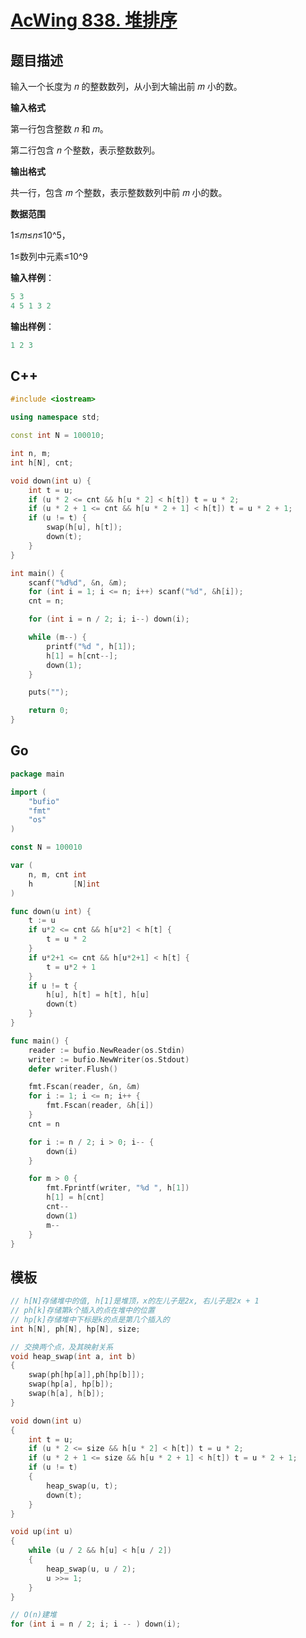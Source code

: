 # [AcWing 838. 堆排序](https://www.acwing.com/problem/content/840/)

## 题目描述

输入一个长度为 𝑛 的整数数列，从小到大输出前 𝑚 小的数。

**输入格式**

第一行包含整数 𝑛 和 𝑚。

第二行包含 𝑛 个整数，表示整数数列。

**输出格式**

共一行，包含 𝑚 个整数，表示整数数列中前 𝑚 小的数。

**数据范围**

1≤𝑚≤𝑛≤10^5，

1≤数列中元素≤10^9

**输入样例**：

```cpp
5 3
4 5 1 3 2
```

**输出样例**：

```cpp
1 2 3
```

## C++

```cpp
#include <iostream>

using namespace std;

const int N = 100010;

int n, m;
int h[N], cnt;

void down(int u) {
    int t = u;
    if (u * 2 <= cnt && h[u * 2] < h[t]) t = u * 2;
    if (u * 2 + 1 <= cnt && h[u * 2 + 1] < h[t]) t = u * 2 + 1;
    if (u != t) {
        swap(h[u], h[t]);
        down(t);
    }
}

int main() {
    scanf("%d%d", &n, &m);
    for (int i = 1; i <= n; i++) scanf("%d", &h[i]);
    cnt = n;

    for (int i = n / 2; i; i--) down(i);

    while (m--) {
        printf("%d ", h[1]);
        h[1] = h[cnt--];
        down(1);
    }

    puts("");

    return 0;
}
```

## Go

```go
package main

import (
	"bufio"
	"fmt"
	"os"
)

const N = 100010

var (
	n, m, cnt int
	h         [N]int
)

func down(u int) {
	t := u
	if u*2 <= cnt && h[u*2] < h[t] {
		t = u * 2
	}
	if u*2+1 <= cnt && h[u*2+1] < h[t] {
		t = u*2 + 1
	}
	if u != t {
		h[u], h[t] = h[t], h[u]
		down(t)
	}
}

func main() {
	reader := bufio.NewReader(os.Stdin)
	writer := bufio.NewWriter(os.Stdout)
	defer writer.Flush()

	fmt.Fscan(reader, &n, &m)
	for i := 1; i <= n; i++ {
		fmt.Fscan(reader, &h[i])
	}
	cnt = n

	for i := n / 2; i > 0; i-- {
		down(i)
	}

	for m > 0 {
		fmt.Fprintf(writer, "%d ", h[1])
		h[1] = h[cnt]
		cnt--
		down(1)
		m--
	}
}
```

## 模板

```cpp
// h[N]存储堆中的值, h[1]是堆顶，x的左儿子是2x, 右儿子是2x + 1
// ph[k]存储第k个插入的点在堆中的位置
// hp[k]存储堆中下标是k的点是第几个插入的
int h[N], ph[N], hp[N], size;

// 交换两个点，及其映射关系
void heap_swap(int a, int b)
{
    swap(ph[hp[a]],ph[hp[b]]);
    swap(hp[a], hp[b]);
    swap(h[a], h[b]);
}

void down(int u)
{
    int t = u;
    if (u * 2 <= size && h[u * 2] < h[t]) t = u * 2;
    if (u * 2 + 1 <= size && h[u * 2 + 1] < h[t]) t = u * 2 + 1;
    if (u != t)
    {
        heap_swap(u, t);
        down(t);
    }
}

void up(int u)
{
    while (u / 2 && h[u] < h[u / 2])
    {
        heap_swap(u, u / 2);
        u >>= 1;
    }
}

// O(n)建堆
for (int i = n / 2; i; i -- ) down(i);
```

